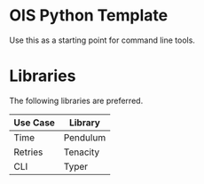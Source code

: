 OIS Python Template
===

Use this as a starting point for command line tools.

Libraries
===

The following libraries are preferred.

| Use Case | Library  |
| -------- | -------  |
| Time     | Pendulum |
| Retries  | Tenacity |
| CLI      | Typer    |
